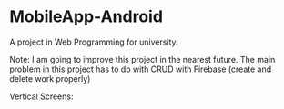 # MobileApp-Android
A project in Web Programming for university.

Note: I am going to improve this project in the nearest future. The main problem in this project has to do with CRUD with Firebase (create and delete work properly)

Vertical Screens:


